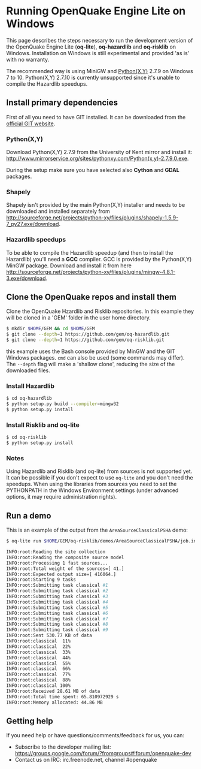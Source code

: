 # Running OpenQuake Engine Lite on Windows
This page describes the steps necessary to run the development version of the OpenQuake Engine Lite (**oq-lite**), **oq-hazardlib** and **oq-risklib** on Windows. Installation on Windows is still experimental and provided 'as is' with no warranty.

The recommended way is using MiniGW and [Python(X,Y)](https://python-xy.github.io/) 2.7.9 on Windows 7 to 10. Python(X,Y) 2.7.10 is currently unsupported since it's unable to compile the Hazardlib speedups. 

## Install primary dependencies
First of all you need to have GIT installed. It can be downloaded from the [official GIT website](https://git-scm.com/download).

### Python(X,Y)
Download Python(X,Y) 2.7.9 from the University of Kent mirror and install it: http://www.mirrorservice.org/sites/pythonxy.com/Python(x,y)-2.7.9.0.exe.

During the setup make sure you have selected also **Cython** and **GDAL** packages.

### Shapely
Shapely isn't provided by the main Python(X,Y) installer and needs to be downloaded and installed separately from http://sourceforge.net/projects/python-xy/files/plugins/shapely-1.5.9-7_py27.exe/download.

### Hazardlib speedups
To be able to compile the Hazardlib speedup (and then to install the Hazardlib) you'll need a **GCC** compiler. GCC is provided by the Python(X,Y) MinGW package. Download and install it from here http://sourceforge.net/projects/python-xy/files/plugins/mingw-4.8.1-3.exe/download.


## Clone the OpenQuake repos and install them

Clone the OpenQuake Hzardlib and Risklib repositories. In this example they will be cloned in a 'GEM' folder in the user home directory.
```bash
$ mkdir $HOME/GEM && cd $HOME/GEM
$ git clone --depth=1 https://github.com/gem/oq-hazardlib.git
$ git clone --depth=1 https://github.com/gem/oq-risklib.git
```
this example uses the Bash console provided by MinGW and the GIT Windows packages. `cmd` can also be used (some commands may differ). The `--depth` flag will make a 'shallow clone', reducing the size of the downloaded files.

### Install Hazardlib

```bash
$ cd oq-hazardlib
$ python setup.py build --compiler=mingw32
$ python setup.py install
```
### Install Risklib and oq-lite 

```bash
$ cd oq-risklib
$ python setup.py install
```

### Notes

Using Hazardlib and Risklib (and oq-lite) from sources is not supported yet. It can be possible if you don't expect to use `oq-lite` and you don't need the speedups.
When using the libraries from sources you need to set the PYTHONPATH in the Windows Environment settings (under advanced options, it may require administration rights).


## Run a demo

This is an example of the output from the `AreaSourceClassicalPSHA` demo:

```bash
$ oq-lite run $HOME/GEM/oq-risklib/demos/AreaSourceClassicalPSHA/job.ini

INFO:root:Reading the site collection
INFO:root:Reading the composite source model
INFO:root:Processing 1 fast sources...
INFO:root:Total weight of the sources=[ 41.]
INFO:root:Expected output size=[ 416064.]
INFO:root:Starting 9 tasks
INFO:root:Submitting task classical #1
INFO:root:Submitting task classical #2
INFO:root:Submitting task classical #3
INFO:root:Submitting task classical #4
INFO:root:Submitting task classical #5
INFO:root:Submitting task classical #6
INFO:root:Submitting task classical #7
INFO:root:Submitting task classical #8
INFO:root:Submitting task classical #9
INFO:root:Sent 530.77 KB of data
INFO:root:classical  11%
INFO:root:classical  22%
INFO:root:classical  33%
INFO:root:classical  44%
INFO:root:classical  55%
INFO:root:classical  66%
INFO:root:classical  77%
INFO:root:classical  88%
INFO:root:classical 100%
INFO:root:Received 28.61 MB of data
INFO:root:Total time spent: 65.810972929 s
INFO:root:Memory allocated: 44.86 MB
```

## Getting help
If you need help or have questions/comments/feedback for us, you can:
  * Subscribe to the developer mailing list: https://groups.google.com/forum/?fromgroups#!forum/openquake-dev
  * Contact us on IRC: irc.freenode.net, channel #openquake
